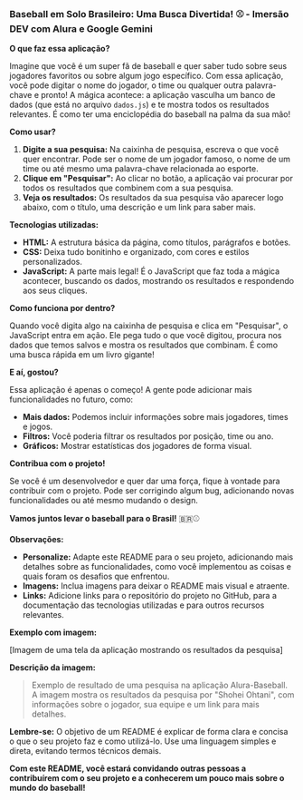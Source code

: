 ### **Baseball em Solo Brasileiro: Uma Busca Divertida!** ⚾️ - Imersão DEV com Alura e Google Gemini

**O que faz essa aplicação?**

Imagine que você é um super fã de baseball e quer saber tudo sobre seus jogadores favoritos ou sobre algum jogo específico. Com essa aplicação, você pode digitar o nome do jogador, o time ou qualquer outra palavra-chave e pronto! A mágica acontece: a aplicação vasculha um banco de dados (que está no arquivo `dados.js`) e te mostra todos os resultados relevantes. É como ter uma enciclopédia do baseball na palma da sua mão!

**Como usar?**

1. **Digite a sua pesquisa:** Na caixinha de pesquisa, escreva o que você quer encontrar. Pode ser o nome de um jogador famoso, o nome de um time ou até mesmo uma palavra-chave relacionada ao esporte.
2. **Clique em "Pesquisar":** Ao clicar no botão, a aplicação vai procurar por todos os resultados que combinem com a sua pesquisa.
3. **Veja os resultados:** Os resultados da sua pesquisa vão aparecer logo abaixo, com o título, uma descrição e um link para saber mais.

**Tecnologias utilizadas:**

* **HTML:** A estrutura básica da página, como títulos, parágrafos e botões.
* **CSS:** Deixa tudo bonitinho e organizado, com cores e estilos personalizados.
* **JavaScript:** A parte mais legal! É o JavaScript que faz toda a mágica acontecer, buscando os dados, mostrando os resultados e respondendo aos seus cliques.

**Como funciona por dentro?**

Quando você digita algo na caixinha de pesquisa e clica em "Pesquisar", o JavaScript entra em ação. Ele pega tudo o que você digitou, procura nos dados que temos salvos e mostra os resultados que combinam. É como uma busca rápida em um livro gigante!

**E aí, gostou?**

Essa aplicação é apenas o começo! A gente pode adicionar mais funcionalidades no futuro, como:

* **Mais dados:** Podemos incluir informações sobre mais jogadores, times e jogos.
* **Filtros:** Você poderia filtrar os resultados por posição, time ou ano.
* **Gráficos:** Mostrar estatísticas dos jogadores de forma visual.

**Contribua com o projeto!**

Se você é um desenvolvedor e quer dar uma força, fique à vontade para contribuir com o projeto. Pode ser corrigindo algum bug, adicionando novas funcionalidades ou até mesmo mudando o design.

**Vamos juntos levar o baseball para o Brasil!** 🇧🇷⚾️

**Observações:**

* **Personalize:** Adapte este README para o seu projeto, adicionando mais detalhes sobre as funcionalidades, como você implementou as coisas e quais foram os desafios que enfrentou.
* **Imagens:** Inclua imagens para deixar o README mais visual e atraente.
* **Links:** Adicione links para o repositório do projeto no GitHub, para a documentação das tecnologias utilizadas e para outros recursos relevantes.

**Exemplo com imagem:**

[Imagem de uma tela da aplicação mostrando os resultados da pesquisa]

**Descrição da imagem:**
> Exemplo de resultado de uma pesquisa na aplicação Alura-Baseball. A imagem mostra os resultados da pesquisa por "Shohei Ohtani", com informações sobre o jogador, sua equipe e um link para mais detalhes.

**Lembre-se:** O objetivo de um README é explicar de forma clara e concisa o que o seu projeto faz e como utilizá-lo. Use uma linguagem simples e direta, evitando termos técnicos demais. 

**Com este README, você estará convidando outras pessoas a contribuírem com o seu projeto e a conhecerem um pouco mais sobre o mundo do baseball!**
